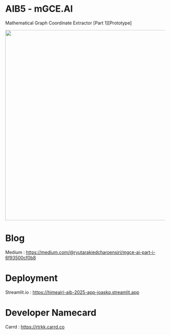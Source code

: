 # AIB5 - mGCE.AI 
Mathematical Graph Coordinate Extractor [Part 1][Prototype]

<img src="https://github.com/user-attachments/assets/1bd5dca5-c321-4a39-a562-02599a8c8c88" width="1000" height="600" />

# Blog
Medium : https://medium.com/@ryutarakiedcharoensiri/mgce-ai-part-i-6f93500cf0b8

# Deployment
Streamlit.io : https://himeairi-aib-2025-app-joaskq.streamlit.app

# Developer Namecard
Carrd : https://rtrkk.carrd.co

